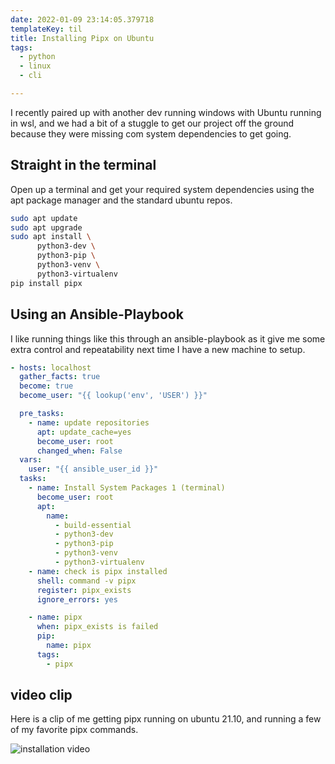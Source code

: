 ```yaml
---
date: 2022-01-09 23:14:05.379718
templateKey: til
title: Installing Pipx on Ubuntu
tags:
  - python
  - linux
  - cli

---
```


I recently paired up with another dev running windows with Ubuntu running in
wsl, and we had a bit of a stuggle to get our project off the ground because
they were missing com system dependencies to get going.

## Straight in the terminal

Open up a terminal and get your required system dependencies using the apt
package manager and the standard ubuntu repos.

``` bash
sudo apt update
sudo apt upgrade
sudo apt install \
      python3-dev \
      python3-pip \
      python3-venv \
      python3-virtualenv
pip install pipx
```

## Using an Ansible-Playbook

I like running things like this through an ansible-playbook as it give me some
extra control and repeatability next time I have a new machine to setup.

``` yaml
- hosts: localhost
  gather_facts: true
  become: true
  become_user: "{{ lookup('env', 'USER') }}"

  pre_tasks:
    - name: update repositories
      apt: update_cache=yes
      become_user: root
      changed_when: False
  vars:
    user: "{{ ansible_user_id }}"
  tasks:
    - name: Install System Packages 1 (terminal)
      become_user: root
      apt:
        name:
          - build-essential
          - python3-dev
          - python3-pip
          - python3-venv
          - python3-virtualenv
    - name: check is pipx installed
      shell: command -v pipx
      register: pipx_exists
      ignore_errors: yes

    - name: pipx
      when: pipx_exists is failed
      pip:
        name: pipx
      tags:
        - pipx
```

## video clip

Here is a clip of me getting pipx running on ubuntu 21.10, and running a few of
my favorite pipx commands.

![installation video](https://images.waylonwalker.com/pipx-install-ubuntu.gif)
